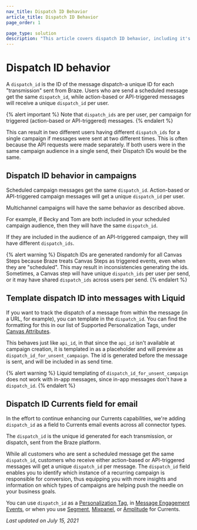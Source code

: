 ```yaml
---
nav_title: Dispatch ID Behavior
article_title: Dispatch ID Behavior
page_order: 1

page_type: solution
description: "This article covers dispatch ID behavior, including it's usage, implications, and limitations."
---
```


# Dispatch ID behavior

A `dispatch_id` is the ID of the message dispatch-a unique ID for each "transmission" sent from Braze. Users who are send a scheduled message get the same `dispatch_id`, while action-based or API-triggered messages will receive a unique `dispatch_id` per user.

{% alert important %}
Note that `dispatch_ids` are per user, per campaign for triggered (action-based or API-triggered) messages.
{% endalert %}

This can result in two different users having different `dispatch_ids` for a single campaign if messages were sent at two different times. This is often because the API requests were made separately. If both users were in the same campaign audience in a single send, their Dispatch IDs would be the same.

## Dispatch ID behavior in campaigns

Scheduled campaign messages get the same `dispatch_id`. Action-based or API-triggered campaign messages will get a unique `dispatch_id` per user.

Multichannel campaigns will have the same behavior as described above.

For example, if Becky and Tom are both included in your scheduled campaign audience, then they will have the same `dispatch_id`.

If they are included in the audience of an API-triggered campaign, they will have different `dispatch_ids`.

{% alert warning %}
Dispatch IDs are generated randomly for all Canvas Steps because Braze treats Canvas Steps as triggered events, even when they are "scheduled". This may result in inconsistencies generating the ids. Sometimes, a Canvas step will have unique `dispatch_ids` per user per send, or it may have shared `dispatch_ids` across users per send.
{% endalert %}

## Template dispatch ID into messages with Liquid

If you want to track the dispatch of a message from within the message (in a URL, for example), you can template in the `dispatch_id`. You can find the formatting for this in our list of Supported Personalization Tags, under [Canvas Attributes]({{site.baseurl}}/user_guide/personalization_and_dynamic_content/liquid/supported_personalization_tags/).

This behaves just like `api_id`, in that since the `api_id` isn't available at campaign creation, it is templated in as a placeholder and will preview as `dispatch_id_for_unsent_campaign`. The id is generated before the message is sent, and will be included in as send time.

{% alert warning %}
Liquid templating of `dispatch_id_for_unsent_campaign` does not work with in-app messages, since in-app messages don't have a `dispatch_id`.
{% endalert %}

## Dispatch ID Currents field for email

In the effort to continue enhancing our Currents capabilities, we're adding `dispatch_id` as a field to Currents email events across all connector types.

The `dispatch_id` is the unique id generated for each transmission, or dispatch, sent from the Braze platform.

While all customers who are sent a scheduled message get the same `dispatch_id`, customers who receive either action-based or API-triggered messages will get a unique `dispatch_id` per message. The `dispatch_id` field enables you to identify which instance of a recurring campaign is responsible for conversion, thus equipping you with more insights and information on which types of campaigns are helping push the needle on your business goals.

You can use `dispatch_id` as a [Personalization Tag]({{site.baseurl}}/user_guide/personalization_and_dynamic_content/liquid/supported_personalization_tags/#supported-personalization-tags), in [Message Engagement Events]({{site.baseurl}}/user_guide/data_and_analytics/braze_currents/message_engagement_events/), or when you use [Segment]({{site.baseurl}}/partners/data_and_infrastructure_agility/customer_data_platform/segment_for_currents/#integration-details), [Mixpanel]({{site.baseurl}}/partners/insights/behavioral_analytics/mixpanel_for_currents/#email-events), or [Amplitude]({{site.baseurl}}/partners/data_and_infrastructure_agility/analytics/amplitude/amplitude_for_currents/) for Currents.

_Last updated on July 15, 2021_
